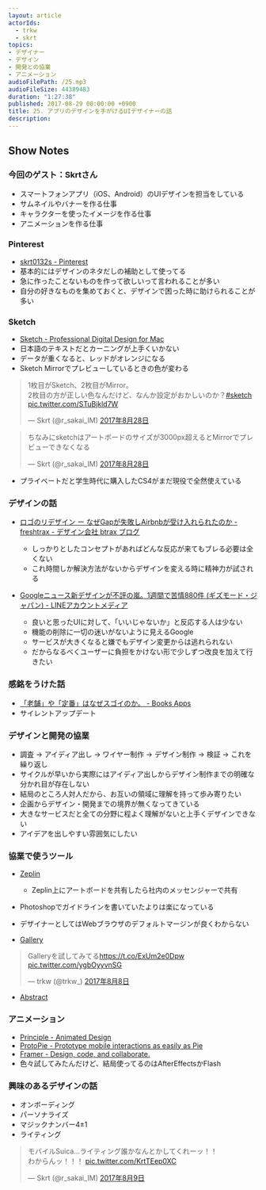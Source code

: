 ```yaml
---
layout: article
actorIds:
  - trkw
  - skrt
topics:
- デザイナー
- デザイン
- 開発との協業
- アニメーション
audioFilePath: /25.mp3
audioFileSize: 44389483
duration: "1:27:38"
published: 2017-08-29 00:00:00 +0900
title: 25. アプリのデザインを手がけるUIデザイナーの話
description:
---
```


## Show Notes

### 今回のゲスト：Skrtさん
- スマートフォンアプリ（iOS、Android）のUIデザインを担当をしている
- サムネイルやバナーを作る仕事
- キャラクターを使ったイメージを作る仕事
- アニメーションを作る仕事

### Pinterest
- [skrt0132s - Pinterest](https://www.pinterest.jp/skrt0132/)
- 基本的にはデザインのネタだしの補助として使ってる
- 急に作ったことないものを作って欲しいって言われることが多い
- 自分の好きなものを集めておくと、デザインで困った時に助けられることが多い

### Sketch
- [Sketch - Professional Digital Design for Mac](https://www.sketchapp.com/)
- 日本語のテキストだとカーニングが上手くいかない
- データが重くなると、レッドがオレンジになる
- Sketch Mirrorでプレビューしているときの色が変わる

<blockquote class="twitter-tweet" data-lang="ja"><p lang="ja" dir="ltr">1枚目がSketch、2枚目がMirror。<br>2枚目の方が正しい色なんだけど、なんか設定がおかしいのか？<a href="https://twitter.com/hashtag/sketch?src=hash">#sketch</a> <a href="https://t.co/STuBjkld7W">pic.twitter.com/STuBjkld7W</a></p>&mdash; Skrt (@r_sakai_IM) <a href="https://twitter.com/r_sakai_IM/status/901976306299977728">2017年8月28日</a></blockquote>

<blockquote class="twitter-tweet" data-lang="ja"><p lang="ja" dir="ltr">ちなみにsketchはアートボードのサイズが3000px超えるとMirrorでプレビューできなくなる</p>&mdash; Skrt (@r_sakai_IM) <a href="https://twitter.com/r_sakai_IM/status/901977657222488064">2017年8月28日</a></blockquote>

- プライベートだと学生時代に購入したCS4がまだ現役で全然使えている

### デザインの話
- [ロゴのリデザイン ー なぜGapが失敗しAirbnbが受け入れられたのか - freshtrax - デザイン会社 btrax ブログ](http://blog.btrax.com/jp/2017/07/12/gapandairbnb/)
  - しっかりとしたコンセプトがあればどんな反応が来てもブレる必要は全くない
  - これ時間しか解決方法がないからデザインを変える時に精神力が試される

- [Googleニュース新デザインが不評の嵐。1週間で苦情880件 (ギズモード・ジャパン) - LINEアカウントメディア](http://news.line.me/issue/oa-gizmodo/522052a00da2)
  - 良いと思ったUIに対して、「いいじゃないか」と反応する人は少ない
  - 機能の削除に一切の迷いがないように見えるGoogle
  - サービスが大きくなると嫌でもデザイン変更からは逃れられない
  - だからなるべくユーザーに負担をかけない形で少しずつ改良を加えて行きたい

### 感銘をうけた話
- [「老舗」や「定番」はなぜスゴイのか。 - Books Apps](http://blog.tinect.jp/?p=11627)
- サイレントアップデート

### デザインと開発の協業
- 調査 → アイディア出し → ワイヤー制作 → デザイン制作 → 検証 → これを繰り返し
- サイクルが早いから実際にはアイディア出しからデザイン制作までの明確な分かれ目が存在しない
- 結局のところ人対人だから、お互いの領域に理解を持って歩み寄りたい
- 企画からデザイン・開発までの境界が無くなってきている
- 大きなサービスだと全ての分野に程よく理解がないと上手くデザインできない
- アイデアを出しやすい雰囲気にしたい

### 協業で使うツール
- [Zeplin](https://zeplin.io/)
  - Zeplin上にアートボードを共有したら社内のメッセンジャーで共有
- Photoshopでガイドラインを書いていたよりは楽になっている
- デザイナーとしてはWebブラウザのデフォルトマージンが良くわからない

- [Gallery](https://material.io/gallery/)

<blockquote class="twitter-tweet" data-lang="ja"><p lang="ja" dir="ltr">Galleryを試してみてる<a href="https://t.co/ExUm2e0Dpw">https://t.co/ExUm2e0Dpw</a> <a href="https://t.co/ygbOyyvnSG">pic.twitter.com/ygbOyyvnSG</a></p>&mdash; trkw (@trkw_) <a href="https://twitter.com/trkw_/status/894817224065556480">2017年8月8日</a></blockquote>

- [Abstract](https://www.goabstract.com/)

### アニメーション
- [Principle - Animated Design](http://principleformac.com/)
- [ProtoPie - Prototype mobile interactions as easily as Pie](https://www.protopie.io/)
- [Framer - Design, code, and collaborate.](https://framer.com/)
- 色々試してみたんだけど、結局使ってるのはAfterEffectsかFlash

### 興味のあるデザインの話
- オンボーディング
- パーソナライズ
- マジックナンバー4±1
- ライティング

<blockquote class="twitter-tweet" data-lang="ja"><p lang="ja" dir="ltr">モバイルSuica...ライティング誰かなんとかしてくれーッ！！<br>わからんッ！！！ <a href="https://t.co/KrtTEep0XC">pic.twitter.com/KrtTEep0XC</a></p>&mdash; Skrt (@r_sakai_IM) <a href="https://twitter.com/r_sakai_IM/status/895124457034993665">2017年8月9日</a></blockquote>
